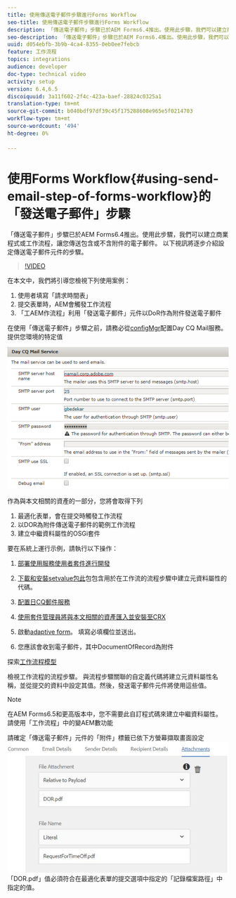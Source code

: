 ```yaml
---
title: 使用傳送電子郵件步驟進行Forms Workflow
seo-title: 使用傳送電子郵件步驟進行Forms Workflow
description: 「傳送電子郵件」步驟已於AEM Forms6.4推出。使用此步驟，我們可以建立商業程式或工作流程，讓您傳送包含或不含附件的電子郵件。 以下視訊將逐步介紹設定傳送電子郵件元件的步驟
seo-description: 「傳送電子郵件」步驟已於AEM Forms6.4推出。使用此步驟，我們可以建立商業程式或工作流程，讓您傳送包含或不含附件的電子郵件。 以下視訊將逐步介紹設定傳送電子郵件元件的步驟
uuid: d054ebfb-3b9b-4ca4-8355-0eb0ee7febcb
feature: 工作流程
topics: integrations
audience: developer
doc-type: technical video
activity: setup
version: 6.4,6.5
discoiquuid: 3a11f602-2f4c-423a-baef-28824c0325a1
translation-type: tm+mt
source-git-commit: b040bdf97df39c45f175288608e965e5f0214703
workflow-type: tm+mt
source-wordcount: '494'
ht-degree: 0%

---
```



# 使用Forms Workflow{#using-send-email-step-of-forms-workflow}的「發送電子郵件」步驟

「傳送電子郵件」步驟已於AEM Forms6.4推出。使用此步驟，我們可以建立商業程式或工作流程，讓您傳送包含或不含附件的電子郵件。 以下視訊將逐步介紹設定傳送電子郵件元件的步驟。

>[!VIDEO](https://video.tv.adobe.com/v/21499/?quality=9&learn=on)

在本文中，我們將引導您檢視下列使用案例：

1. 使用者填寫「請求時間表」
1. 提交表單時，AEM會觸發工作流程
1. 「工AEM作流程」利用「發送電子郵件」元件以DoR作為附件發送電子郵件

在使用「傳送電子郵件」步驟之前，請務必從[configMgr](http://localhost:4502/system/console/configMgr)配置Day CQ Mail服務。 提供您環境的特定值

![配置日CQ郵件服務](assets/mailservice.png)

作為與本文相關的資產的一部分，您將會取得下列

1. 最適化表單，會在提交時觸發工作流程
1. 以DOR為附件傳送電子郵件的範例工作流程
1. 建立中繼資料屬性的OSGi套件

要在系統上運行示例，請執行以下操作：

1. [部署使用服務使用者套件進行開發](/help/forms/assets/common-osgi-bundles/DevelopingWithServiceUser.jar)

1. [下載和安裝setvalue包此](/help/forms/assets/common-osgi-bundles/SetValueApp.core-1.0-SNAPSHOT.jar)包包含用於在工作流的流程步驟中建立元資料屬性的代碼。
1. [配置日CQ郵件服務](https://helpx.adobe.com/experience-manager/6-5/sites/administering/using/notification.html)
1. [使用套件管理員將與本文相關的資產匯入並安裝至CRX](assets/emaildoraemformskt.zip)
1. 啟動[adaptive form](http://localhost:4502/content/dam/formsanddocuments/helpx/timeoffrequestform/jcr:content?wcmmode=disabled)。 填寫必填欄位並送出。
1. 您應該會收到電子郵件，其中DocumentOfRecord為附件

探索[工作流程模型](http://localhost:4502/editor.html/conf/global/settings/workflow/models/emaildor.html)

檢視工作流程的流程步驟。 與流程步驟關聯的自定義代碼將建立元資料屬性名稱，並從提交的資料中設定其值。然後，發送電子郵件元件將使用這些值。

>[!NOTE]
>
>在AEM Forms6.5和更高版本中，您不需要此自訂程式碼來建立中繼資料屬性。 請使用「工作流程」中的變AEM數功能

請確定「傳送電子郵件」元件的「附件」標籤已依下方螢幕擷取畫面設定
![「傳送電子郵件附件」標籤](assets/sendemailcomponentconfigure.jpg)「DOR.pdf」值必須符合在最適化表單的提交選項中指定的「記錄檔案路徑」中指定的值。

